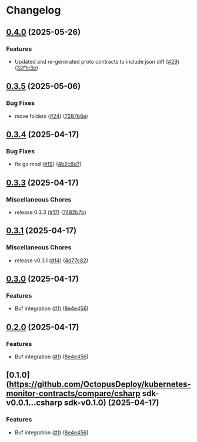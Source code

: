 # Changelog

## [0.4.0](https://github.com/OctopusDeploy/kubernetes-monitor-contracts/compare/csharp-sdk-v0.3.5...csharp-sdk-v0.4.0) (2025-05-26)


### Features

* Updated and re-generated proto contracts to include json diff ([#29](https://github.com/OctopusDeploy/kubernetes-monitor-contracts/issues/29)) ([32f1c3e](https://github.com/OctopusDeploy/kubernetes-monitor-contracts/commit/32f1c3ee96b9c963936c1e1b59473ff0f98ef922))

## [0.3.5](https://github.com/OctopusDeploy/kubernetes-monitor-contracts/compare/csharp-sdk-v0.3.4...csharp-sdk-v0.3.5) (2025-05-06)


### Bug Fixes

* move folders ([#24](https://github.com/OctopusDeploy/kubernetes-monitor-contracts/issues/24)) ([7287b8e](https://github.com/OctopusDeploy/kubernetes-monitor-contracts/commit/7287b8efc3bd8c0c879bb9b9f27b9cb458a76526))

## [0.3.4](https://github.com/OctopusDeploy/kubernetes-monitor-contracts/compare/csharp-sdk-v0.3.3...csharp-sdk-v0.3.4) (2025-04-17)


### Bug Fixes

* fix go mod ([#19](https://github.com/OctopusDeploy/kubernetes-monitor-contracts/issues/19)) ([4b2c6d7](https://github.com/OctopusDeploy/kubernetes-monitor-contracts/commit/4b2c6d7f4929c1a18f67ee10a4a7376756afb1a5))

## [0.3.3](https://github.com/OctopusDeploy/kubernetes-monitor-contracts/compare/csharp-sdk-v0.3.1...csharp-sdk-v0.3.3) (2025-04-17)


### Miscellaneous Chores

* release 0.3.3 ([#17](https://github.com/OctopusDeploy/kubernetes-monitor-contracts/issues/17)) ([7482b7b](https://github.com/OctopusDeploy/kubernetes-monitor-contracts/commit/7482b7b4c7c420a8802c879da136c03ec1bfbc2d))

## [0.3.1](https://github.com/OctopusDeploy/kubernetes-monitor-contracts/compare/csharp-sdk-v0.3.0...csharp-sdk-v0.3.1) (2025-04-17)


### Miscellaneous Chores

* release v0.3.1 ([#14](https://github.com/OctopusDeploy/kubernetes-monitor-contracts/issues/14)) ([4d77c82](https://github.com/OctopusDeploy/kubernetes-monitor-contracts/commit/4d77c8285e5e57d9d133b84e5d2a654e1b65641a))

## [0.3.0](https://github.com/OctopusDeploy/kubernetes-monitor-contracts/compare/csharp-sdk-v0.2.0...csharp-sdk-v0.3.0) (2025-04-17)


### Features

* Buf integration ([#1](https://github.com/OctopusDeploy/kubernetes-monitor-contracts/issues/1)) ([8e4e456](https://github.com/OctopusDeploy/kubernetes-monitor-contracts/commit/8e4e456abed3e8c24e260d6aa1bc1683830a1ec8))

## [0.2.0](https://github.com/OctopusDeploy/kubernetes-monitor-contracts/compare/csharp-sdk-v0.1.0...csharp-sdk-v0.2.0) (2025-04-17)


### Features

* Buf integration ([#1](https://github.com/OctopusDeploy/kubernetes-monitor-contracts/issues/1)) ([8e4e456](https://github.com/OctopusDeploy/kubernetes-monitor-contracts/commit/8e4e456abed3e8c24e260d6aa1bc1683830a1ec8))

## [0.1.0](https://github.com/OctopusDeploy/kubernetes-monitor-contracts/compare/csharp sdk-v0.0.1...csharp sdk-v0.1.0) (2025-04-17)


### Features

* Buf integration ([#1](https://github.com/OctopusDeploy/kubernetes-monitor-contracts/issues/1)) ([8e4e456](https://github.com/OctopusDeploy/kubernetes-monitor-contracts/commit/8e4e456abed3e8c24e260d6aa1bc1683830a1ec8))
